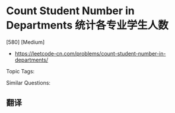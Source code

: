 # Count Student Number in Departments 统计各专业学生人数

[580] [Medium]

- https://leetcode-cn.com/problems/count-student-number-in-departments/

Topic Tags:

Similar Questions:

## 翻译

